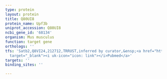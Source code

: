 ```yaml
---
type: protein
layout: protein
title: Q80UI8
protein_name: Upf3b
uniprot_accession: Q80UI8
ncbi_gene_id: '68134'
organism: Mus musculus
function: target gene
orthologs: ''
tfs: 'Satb2,Q8VI24,212712,TRRUST,inferred by curator,&ensp;<a href="https://www.ncbi.nlm.nih.gov/pubmed/?term=23925499%5Buid%5D+OR+29087512%5Buid%5D"
  target="_blank"><i uk-icon="icon: link"></i>Pubmed</a>'
targets: ''
binding_sites: ''

---
```

